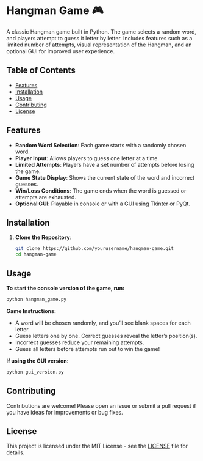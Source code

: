 # Hangman Game 🎮

A classic Hangman game built in Python. The game selects a random word, and players attempt to guess it letter by letter. Includes features such as a limited number of attempts, visual representation of the Hangman, and an optional GUI for improved user experience.

## Table of Contents
- [Features](#features)
- [Installation](#installation)
- [Usage](#usage)
- [Contributing](#contributing)
- [License](#license)

## Features
- **Random Word Selection**: Each game starts with a randomly chosen word.
- **Player Input**: Allows players to guess one letter at a time.
- **Limited Attempts**: Players have a set number of attempts before losing the game.
- **Game State Display**: Shows the current state of the word and incorrect guesses.
- **Win/Loss Conditions**: The game ends when the word is guessed or attempts are exhausted.
- **Optional GUI**: Playable in console or with a GUI using Tkinter or PyQt.

## Installation

1. **Clone the Repository**:
   ```bash
   git clone https://github.com/yourusername/hangman-game.git
   cd hangman-game
## Usage

**To start the console version of the game, run:**
```bash
python hangman_game.py
```

**Game Instructions:**
- A word will be chosen randomly, and you’ll see blank spaces for each letter.
- Guess letters one by one. Correct guesses reveal the letter’s position(s).
- Incorrect guesses reduce your remaining attempts.
- Guess all letters before attempts run out to win the game!

**If using the GUI version:**
```bash
python gui_version.py
```

## Contributing
Contributions are welcome! Please open an issue or submit a pull request if you have ideas for improvements or bug fixes.      

## License
This project is licensed under the MIT License - see the [LICENSE](LICENSE) file for details.


